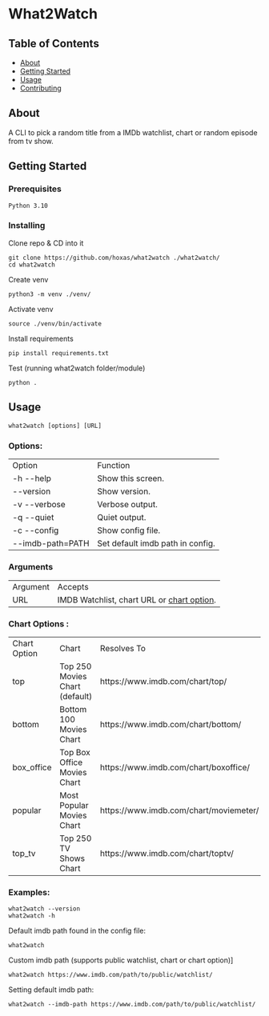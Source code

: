 # What2Watch

## Table of Contents

-   [About](#about)
-   [Getting Started](#getting_started)
-   [Usage](#usage)
-   [Contributing](../CONTRIBUTING.md)

## About <a name = "about"></a>

A CLI to pick a random title from a IMDb watchlist, chart or random episode from tv show.

## Getting Started <a name = "getting_started"></a>

### Prerequisites

```
Python 3.10
```

### Installing

Clone repo & CD into it

```
git clone https://github.com/hoxas/what2watch ./what2watch/
cd what2watch
```

Create venv

```
python3 -m venv ./venv/
```

Activate venv

```
source ./venv/bin/activate
```

Install requirements

```
pip install requirements.txt
```

Test (running what2watch folder/module)

```
python .
```

## Usage <a name = "usage"></a>

```
what2watch [options] [URL]
```

### Options:

<table>
<tr><td>Option</td><td>Function</td></tr>
<tr><td>-h --help</td> <td>Show this screen.</td></tr>
<tr><td>--version</td> <td>Show version.</td></tr>
<tr><td>-v --verbose</td> <td>Verbose output.</td></tr>
<tr><td>-q --quiet</td> <td>Quiet output.</td><tr>
<tr><td>-c --config</td> <td>Show config file.</td><tr>
<tr><td>--imdb-path=PATH</td> <td>Set default imdb path in config.</td><tr>
</table>

### Arguments

<table>
<tr><td>Argument</td><td>Accepts</td></tr>
<tr><td>URL</td><td>IMDB Watchlist, chart URL or <a href="#chart_options">chart option</a>.</td></tr>
</table>

### Chart Options <a name = "chart_options"></a>:

<table>
<tr><td>Chart Option</td><td>Chart</td><td>Resolves To</td></tr>
<tr><td>top</td><td>Top 250 Movies Chart (default)</td><td>https://www.imdb.com/chart/top/</td></tr>
<tr><td>bottom</td> <td>Bottom 100 Movies Chart</td><td>https://www.imdb.com/chart/bottom/</td></tr>
<tr><td>box_office</td> <td>Top Box Office Movies Chart</td><td>https://www.imdb.com/chart/boxoffice/</td></tr>
<tr><td>popular</td> <td>Most Popular Movies Chart</td><td>https://www.imdb.com/chart/moviemeter/</td><tr>
<tr><td>top_tv</td><td>Top 250 TV Shows Chart</td><td>https://www.imdb.com/chart/toptv/</td></tr>
</table>

### Examples:

```
what2watch --version
what2watch -h
```

Default imdb path found in the config file:

```
what2watch
```

Custom imdb path (supports public watchlist, chart or chart option)]

```
what2watch https://www.imdb.com/path/to/public/watchlist/
```

Setting default imdb path:

```
what2watch --imdb-path https://www.imdb.com/path/to/public/watchlist/
```
